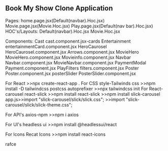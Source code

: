 ## Book My Show Clone Application

Pages:
home.page.jsx(Default(navbar).Hoc.jsx)
Movie.page.jsx(Movie.Hoc.jsx)
Play.page.jsx(Default(nav bar).Hoc.jsx)
HOC's/Layouts:
Default(navbar).Hoc.jsx
Movie.Hoc.jsx

Components:
Cast cast.component.jsx-cards
Entertainment entertainmentCard.component.jsx
HeroCaurosel HeroCaurosel.component.jsx
Arrows.component.jsx
MovieHero MovieHero.component.jsx
Movieinfo.component.jsx
Navbar Navbar.component.jsx
MovieNavbar.component.jsx
PaymentModal Payment.component.jsx
PlayFilters filters.component.jsx
Poster Poster.component.jsx
posterSlider PosterSlider.component.jsx

For React >>npx create-react-app .
For CSS style-Tailwinds css >>npm install -D tailwindcss postcss autoprefixer >>npx tailwindcss init
For React-carousel react-slick >>npm install react-slick >>npm install slick-carousel
app.js>>import "slick-carousel/slick/slick.css"; >>import "slick-carousel/slick/slick-theme.css";

For API's axios-npm >>npm i axios

For UI's headless ui >>npm install @headlessui/react

For Icons Recat Icons >>npm install react-icons

rafce
